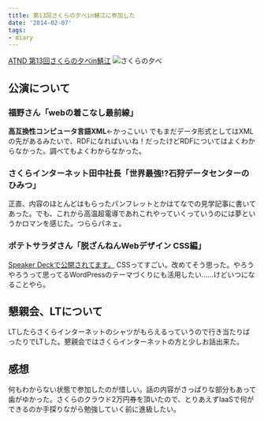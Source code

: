 ```yaml
---
title: 第13回さくらの夕べin鯖江に参加した
date: '2014-02-07'
tags:
- diary
---
```


[ATND 第13回さくらの夕べin鯖江](http://atnd.org/events/47271)
![さくらの夕べ](2014/evening-of-sakura.jpg)

## 公演について

### 福野さん「webの着こなし最前線」

<strong>高互換性コンピュータ言語XML</strong>←かっこいい
でもまだデータ形式としてはXMLの先があるみたいで、RDFになればいいね！だったけどRDFについてはよくわからなかった。調べてもよくわからなかった。

### さくらインターネット田中社長「世界最強!?石狩データセンターのひみつ」

正直、内容のほとんどはもらったパンフレットとかはてなでの見学記事に書いてあった。でも、これから高温超電導であれこれやっていくっていうのには夢というかロマンを感じた。つららパネェ。

### ポテトサラダさん「脱ざんねんWebデザイン CSS編」
[Speaker Deckで公開されてます。](https://speakerdeck.com/shirokuro331/tuo-can-nian-webdezain-cssbian)
CSSってすごい。改めてそう思った。やろうやろうって思ってるWordPressのテーマづくりにも活用したい……けどいつになることやら。

## 懇親会、LTについて

LTしたらさくらインターネットのシャツがもらえるっていうので行き当たりばったりでLTした。懇親会ではさくらインターネットの方と少しお話出来た。

## 感想

何もわからない状態で参加したのが惜しい。話の内容がさっぱりな部分もあって歯がゆかった。さくらのクラウド2万円券を頂いたので、とりあえずIaaSで何ができるのか手探りながら勉強していく前に進級したい。
